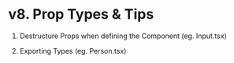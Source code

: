 # v8. Prop Types & Tips

1. Destructure Props when defining the Component
(eg. Input.tsx)

2. Exporting Types
(eg. Person.tsx)
